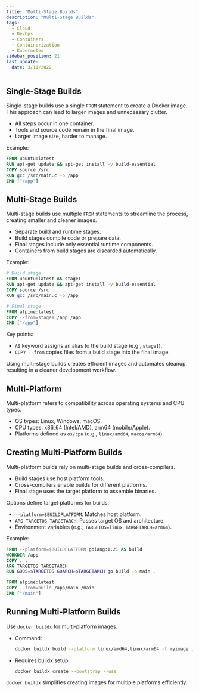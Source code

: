 ```yaml
---
title: "Multi-Stage Builds"
description: "Multi-Stage Builds"
tags:
  - Cloud
  - DevOps
  - Containers
  - Containerization
  - Kubernetes
sidebar_position: 21
last_update:
  date: 3/11/2022
---
```



## Single-Stage Builds  

Single-stage builds use a single `FROM` statement to create a Docker image. This approach can lead to larger images and unnecessary clutter.

- All steps occur in one container.  
- Tools and source code remain in the final image.  
- Larger image size, harder to manage.

Example:  

```dockerfile
FROM ubuntu:latest  
RUN apt-get update && apt-get install -y build-essential  
COPY source /src  
RUN gcc /src/main.c -o /app  
CMD ["/app"]
```

## Multi-Stage Builds  

Multi-stage builds use multiple `FROM` statements to streamline the process, creating smaller and cleaner images.

- Separate build and runtime stages.  
- Build stages compile code or prepare data.  
- Final stages include only essential runtime components.  
- Containers from build stages are discarded automatically.  

Example:  

```dockerfile
# Build stage  
FROM ubuntu:latest AS stage1  
RUN apt-get update && apt-get install -y build-essential  
COPY source /src  
RUN gcc /src/main.c -o /app  

# Final stage  
FROM alpine:latest  
COPY --from=stage1 /app /app  
CMD ["/app"]
```

Key points:  

- `AS` keyword assigns an alias to the build stage (e.g., `stage1`).  
- `COPY --from` copies files from a build stage into the final image.  

Using multi-stage builds creates efficient images and automates cleanup, resulting in a cleaner development workflow.


## Multi-Platform  

Multi-platform refers to compatibility across operating systems and CPU types.

- OS types: Linux, Windows, macOS.  
- CPU types: x86_64 (Intel/AMD), arm64 (mobile/Apple).  
- Platforms defined as `os/cpu` (e.g., `linux/amd64`, `macos/arm64`).  

## Creating Multi-Platform Builds  

Multi-platform builds rely on multi-stage builds and cross-compilers.  

- Build stages use host platform tools.  
- Cross-compilers enable builds for different platforms.  
- Final stage uses the target platform to assemble binaries.  

Options define target platforms for builds.  

- `--platform=$BUILDPLATFORM`: Matches host platform.  
- `ARG TARGETOS TARGETARCH`: Passes target OS and architecture.  
- Environment variables (e.g., `TARGETOS=linux`, `TARGETARCH=arm64`).  

Example:  

```dockerfile
FROM --platform=$BUILDPLATFORM golang:1.21 AS build  
WORKDIR /app  
COPY . .  
ARG TARGETOS TARGETARCH  
RUN GOOS=$TARGETOS GOARCH=$TARGETARCH go build -o main .  

FROM alpine:latest  
COPY --from=build /app/main /main  
CMD ["/main"]
```

## Running Multi-Platform Builds  

Use `docker buildx` for multi-platform images.  

- Command:  
  ```bash
  docker buildx build --platform linux/amd64,linux/arm64 -t myimage .
  ```  
- Requires buildx setup:  
  ```bash
  docker buildx create --bootstrap --use
  ```  

`docker buildx` simplifies creating images for multiple platforms efficiently.